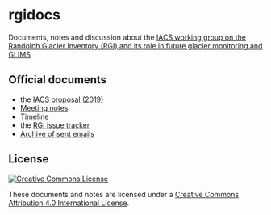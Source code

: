 # rgidocs

Documents, notes and discussion about the [IACS working group on the Randolph Glacier Inventory (RGI) and its role in future glacier monitoring and GLIMS](https://cryosphericsciences.org/activities/working-groups/rgi-working-group/)

## Official documents

- the [IACS proposal (2019)](https://docs.google.com/document/d/1Z1UqkeR_F_b8CgKAKhf8JwUVn4lCmeBkncVZr_xNlvc/edit?usp=sharing)
- [Meeting notes](https://github.com/GLIMS-RGI/rgidocs/blob/master/meeting_notes.md)
- [Timeline](https://docs.google.com/spreadsheets/d/1ZYFcPyYySrXSOf0mmv6zPWlntn91VUzO-OVgOA0Pb6E/edit?usp=sharing)
- the [RGI issue tracker](https://github.com/GLIMS-RGI/rgi_issue_tracker)
- [Archive of sent emails](https://docs.google.com/document/d/1JXbkTpKiViVH39fFP3u6m8-mTBYpA1fGgUEdNW9T1ro/edit?usp=sharing)

## License 

[![Creative Commons License](https://mirrors.creativecommons.org/presskit/buttons/88x31/svg/by.svg)](https://creativecommons.org/licenses/by/4.0/)

These documents and notes are licensed under a [Creative Commons Attribution 4.0 International License](https://creativecommons.org/licenses/by/4.0/).
